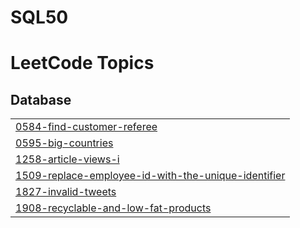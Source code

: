 # SQL50

<!---LeetCode Topics Start-->
# LeetCode Topics
## Database
|  |
| ------- |
| [0584-find-customer-referee](https://github.com/pneel199/SQL50/tree/master/0584-find-customer-referee) |
| [0595-big-countries](https://github.com/pneel199/SQL50/tree/master/0595-big-countries) |
| [1258-article-views-i](https://github.com/pneel199/SQL50/tree/master/1258-article-views-i) |
| [1509-replace-employee-id-with-the-unique-identifier](https://github.com/pneel199/SQL50/tree/master/1509-replace-employee-id-with-the-unique-identifier) |
| [1827-invalid-tweets](https://github.com/pneel199/SQL50/tree/master/1827-invalid-tweets) |
| [1908-recyclable-and-low-fat-products](https://github.com/pneel199/SQL50/tree/master/1908-recyclable-and-low-fat-products) |
<!---LeetCode Topics End-->